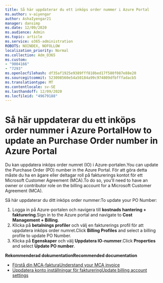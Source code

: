 ```yaml
---
title: Så här uppdaterar du ett inköps order nummer i Azure Portal
ms.author: v-aiyengar
author: AshaIyengar21
manager: dansimp
ms.date: 12/09/2020
ms.audience: Admin
ms.topic: article
ms.service: o365-administration
ROBOTS: NOINDEX, NOFOLLOW
localization_priority: Normal
ms.collection: Adm_O365
ms.custom:
- "9004166"
- "7293"
ms.openlocfilehash: df35af1925e9389fff810bed17f580f087e88e20
ms.sourcegitcommit: 523098560e54a50184a99c974809dfbfffadacb5
ms.translationtype: MT
ms.contentlocale: sv-SE
ms.lasthandoff: 12/09/2020
ms.locfileid: "49679188"
---
```

# <a name="how-to-update-an-purchase-order-number-in-azure-portal"></a><span data-ttu-id="b5e4c-102">Så här uppdaterar du ett inköps order nummer i Azure Portal</span><span class="sxs-lookup"><span data-stu-id="b5e4c-102">How to update an Purchase Order number in Azure Portal</span></span>

<span data-ttu-id="b5e4c-103">Du kan uppdatera inköps order numret (IO) i Azure-portalen.</span><span class="sxs-lookup"><span data-stu-id="b5e4c-103">You can update the Purchase Order (PO) number in the Azure Portal.</span></span> <span data-ttu-id="b5e4c-104">För att göra detta måste du ha en ägare eller deltagar roll på fakturerings kontot för ett Microsoft Customer Agreement (MCA).</span><span class="sxs-lookup"><span data-stu-id="b5e4c-104">To do so, you'll need to have an owner or contributor role on the billing account for a Microsoft Customer Agreement (MCA).</span></span> 

<span data-ttu-id="b5e4c-105">Så här uppdaterar du ditt inköps order nummer:</span><span class="sxs-lookup"><span data-stu-id="b5e4c-105">To update your PO Number:</span></span>
1. <span data-ttu-id="b5e4c-106">Logga in på Azure-portalen och navigera till **kostnads hantering + fakturering**.</span><span class="sxs-lookup"><span data-stu-id="b5e4c-106">Sign in to the Azure portal and navigate to **Cost Management + Billing**.</span></span>
1. <span data-ttu-id="b5e4c-107">Klicka på **betalnings profiler** och välj en fakturerings profil för att uppdatera inköps order numret.</span><span class="sxs-lookup"><span data-stu-id="b5e4c-107">Click **Billing Profiles** and select a billing profile to update PO Number.</span></span>
1. <span data-ttu-id="b5e4c-108">Klicka på **Egenskaper** och välj **Uppdatera IO-nummer**.</span><span class="sxs-lookup"><span data-stu-id="b5e4c-108">Click **Properties** and select **Update PO number**.</span></span> 

<span data-ttu-id="b5e4c-109">**Rekommenderad dokumentation**</span><span class="sxs-lookup"><span data-stu-id="b5e4c-109">**Recommended documentation**</span></span>

- [<span data-ttu-id="b5e4c-110">Förstå din MCA-faktura</span><span class="sxs-lookup"><span data-stu-id="b5e4c-110">Understand your MCA invoice</span></span>](https://docs.microsoft.com/azure/cost-management-billing/understand/mca-understand-your-invoice)
- [<span data-ttu-id="b5e4c-111">Uppdatera konto inställningar för fakturering</span><span class="sxs-lookup"><span data-stu-id="b5e4c-111">Update billing account settings</span></span>](https://docs.microsoft.com/microsoft-store/update-microsoft-store-for-business-account-settings)  
